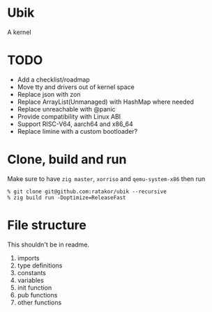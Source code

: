 # Ubik
A kernel

# TODO
- Add a checklist/roadmap
- Move tty and drivers out of kernel space
- Replace json with zon
- Replace ArrayList(Unmanaged) with HashMap where needed
- Replace unreachable with @panic
- Provide compatibility with Linux ABI
- Support RISC-V64, aarch64 and x86_64
- Replace limine with a custom bootloader?

# Clone, build and run
Make sure to have `zig master`, `xorriso` and `qemu-system-x86` then run

```console
% git clone git@github.com:ratakor/ubik --recursive
% zig build run -Doptimize=ReleaseFast
```

# File structure
This shouldn't be in readme.

1. imports
2. type definitions
3. constants
4. variables
5. init function
6. pub functions
7. other functions
